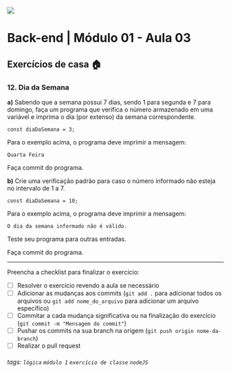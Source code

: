 ![](https://i.imgur.com/xG74tOh.png)

# Back-end | Módulo 01 - Aula 03

## Exercícios de casa 🏠

### 12. Dia da Semana


**a)** Sabendo que a semana possui 7 dias, sendo 1 para segunda e 7 para domingo, faça um programa que verifica o número armazenado em uma variável e imprima o dia (por extenso) da semana correspondente.

```javascript=
const diaDaSemana = 3;
```

Para o exemplo acima, o programa deve imprimir a mensagem:

`Quarta Feira`

Faça commit do programa.

**b)** Crie uma verificação padrão para caso o número informado não esteja no intervalo de 1 a 7.

```javascript=
const diaDaSemana = 10;
```

Para o exemplo acima, o programa deve imprimir a mensagem:

`O dia da semana informado não é válido.`

Teste seu programa para outras entradas.

Faça commit do programa.

---

Preencha a checklist para finalizar o exercício:

- [ ] Resolver o exercício revendo a aula se necessário
- [ ] Adicionar as mudanças aos commits (`git add .` para adicionar todos os arquivos ou `git add nome_do_arquivo` para adicionar um arquivo específico)
- [ ] Commitar a cada mudança significativa ou na finalização do exercício (`git commit -m "Mensagem do commit"`)
- [ ] Pushar os commits na sua branch na origem (`git push origin nome-da-branch`)
- [ ] Realizar o pull request

###### tags: `lógica` `módulo 1` `exercício de classe` `nodeJS`
